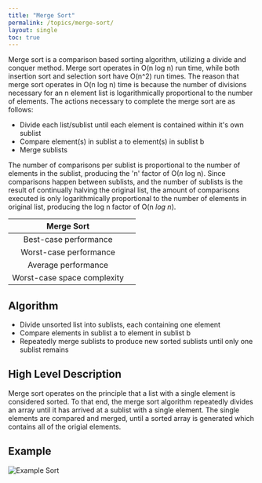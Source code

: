 ```yaml
---
title: "Merge Sort"
permalink: /topics/merge-sort/
layout: single
toc: true
---
```


Merge sort is a comparison based sorting algorithm, utilizing a divide and conquer method. Merge sort operates in O(n log n) run time, while both insertion sort and selection sort have O(n^2) run times. The reason that merge sort operates in O(n log n) time is because the number of divisions necessary for an n element list is logarithmically proportional to the number of elements. The actions necessary to complete the merge sort are as follows:

- Divide each list/sublist until each element is contained within it's own sublist
- Compare element(s) in sublist a to element(s) in sublist b
- Merge sublists

The number of comparisons per sublist is proportional to the number of elements in the sublist, producing the 'n' factor of O(*n* log n). Since comparisons happen between sublists, and the number of sublists is the result of continually halving the original list, the amount of comparisons executed is only logarithmically proportional to the number of elements in original list, producing the log n factor of O(n *log n*).

| Merge Sort                  |   |
|:---------------------------:|:-:|
| Best-case performance       |   |
| Worst-case performance      |   |
| Average performance         |   |
| Worst-case space complexity |   |


## Algorithm

- Divide unsorted list into sublists, each containing one element
- Compare elements in sublist a to element in sublist b 
- Repeatedly merge sublists to produce new sorted sublists until only one sublist remains

## High Level Description

Merge sort operates on the principle that a list with a single element is considered sorted. To that end, the merge sort algorithm repeatedly divides an array until it has arrived at a sublist with a single element. The single elements are compared and merged, until a sorted array is generated which contains all of the origial elements. 

## Example

![Example Sort](/structures-algorithms/assets/images/merge-sort.png)
